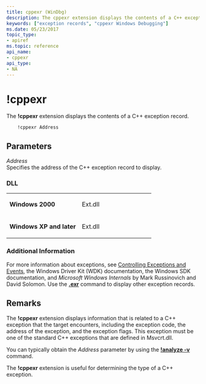 ```yaml
---
title: cppexr (WinDbg)
description: The cppexr extension displays the contents of a C++ exception record.
keywords: ["exception records", "cppexr Windows Debugging"]
ms.date: 05/23/2017
topic_type:
- apiref
ms.topic: reference
api_name:
- cppexr
api_type:
- NA
---
```


# !cppexr


The **!cppexr** extension displays the contents of a C++ exception record.

```dbgsyntax
    !cppexr Address 
```

## <span id="Parameters"></span><span id="parameters"></span><span id="PARAMETERS"></span>Parameters


<span id="_______Address______"></span><span id="_______address______"></span><span id="_______ADDRESS______"></span> *Address*   
Specifies the address of the C++ exception record to display.

### <span id="DLL"></span><span id="dll"></span>DLL

<table>
<colgroup>
<col width="50%" />
<col width="50%" />
</colgroup>
<tbody>
<tr class="odd">
<td align="left"><p><strong>Windows 2000</strong></p></td>
<td align="left"><p>Ext.dll</p></td>
</tr>
<tr class="even">
<td align="left"><p><strong>Windows XP and later</strong></p></td>
<td align="left"><p>Ext.dll</p></td>
</tr>
</tbody>
</table>

 

### <span id="Additional_Information"></span><span id="additional_information"></span><span id="ADDITIONAL_INFORMATION"></span>Additional Information

For more information about exceptions, see [Controlling Exceptions and Events](controlling-exceptions-and-events.md), the Windows Driver Kit (WDK) documentation, the Windows SDK documentation, and *Microsoft Windows Internals* by Mark Russinovich and David Solomon. Use the [**.exr**](-exr--display-exception-record-.md) command to display other exception records.

## Remarks

The **!cppexr** extension displays information that is related to a C++ exception that the target encounters, including the exception code, the address of the exception, and the exception flags. This exception must be one of the standard C++ exceptions that are defined in Msvcrt.dll.

You can typically obtain the *Address* parameter by using the [**!analyze -v**](-analyze.md) command.

The **!cppexr** extension is useful for determining the type of a C++ exception.

 

 





